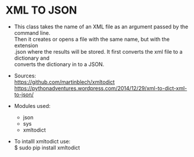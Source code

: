 # XML TO JSON
- This class takes the name of an XML file as an argument passed by the command line.  
  Then it creates or opens a file with the same name, but with the extension    
  .json where the results will be stored. It first converts the xml file to a dictionary and  
  converts the dictionary in to a JSON.  
- Sources:  
https://github.com/martinblech/xmltodict  
https://pythonadventures.wordpress.com/2014/12/29/xml-to-dict-xml-to-json/  

- Modules used:  
  - json
  - sys
  - xmltodict
- To intalll xmltodict use:  
$ sudo pip install xmltodict
